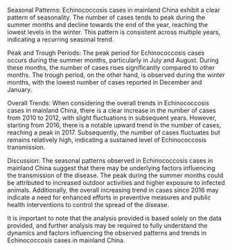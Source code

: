 Seasonal Patterns: Echinococcosis cases in mainland China exhibit a clear pattern of seasonality. The number of cases tends to peak during the summer months and decline towards the end of the year, reaching the lowest levels in the winter. This pattern is consistent across multiple years, indicating a recurring seasonal trend.

Peak and Trough Periods: The peak period for Echinococcosis cases occurs during the summer months, particularly in July and August. During these months, the number of cases rises significantly compared to other months. The trough period, on the other hand, is observed during the winter months, with the lowest number of cases reported in December and January.

Overall Trends: When considering the overall trends in Echinococcosis cases in mainland China, there is a clear increase in the number of cases from 2010 to 2012, with slight fluctuations in subsequent years. However, starting from 2016, there is a notable upward trend in the number of cases, reaching a peak in 2017. Subsequently, the number of cases fluctuates but remains relatively high, indicating a sustained level of Echinococcosis transmission.

Discussion: The seasonal patterns observed in Echinococcosis cases in mainland China suggest that there may be underlying factors influencing the transmission of the disease. The peak during the summer months could be attributed to increased outdoor activities and higher exposure to infected animals. Additionally, the overall increasing trend in cases since 2016 may indicate a need for enhanced efforts in preventive measures and public health interventions to control the spread of the disease.

It is important to note that the analysis provided is based solely on the data provided, and further analysis may be required to fully understand the dynamics and factors influencing the observed patterns and trends in Echinococcosis cases in mainland China.